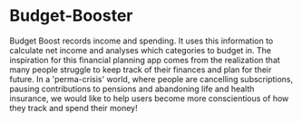 # Budget-Booster
Budget Boost records income and spending. It uses this information to calculate net income and analyses which categories to budget in. The inspiration for this financial planning app comes from the realization that many people struggle to keep track of their finances and plan for their future. In a 'perma-crisis' world, where people are cancelling subscriptions, pausing contributions to pensions and abandoning life and health insurance, we would like to help users become more conscientious of how they track and spend their money!



